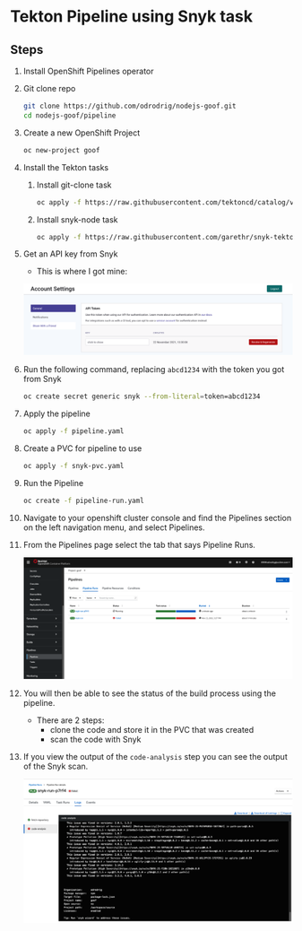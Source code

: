# Tekton Pipeline using Snyk task

## Steps

1. Install OpenShift Pipelines operator
1. Git clone repo

    ```bash
    git clone https://github.com/odrodrig/nodejs-goof.git
    cd nodejs-goof/pipeline
    ```

1. Create a new OpenShift Project

    ```bash
    oc new-project goof
    ```

1. Install the Tekton tasks

    1. Install git-clone task

        ```bash
        oc apply -f https://raw.githubusercontent.com/tektoncd/catalog/v1beta1/git/git-clone.yaml
        ```

    1. Install snyk-node task

        ```bash
        oc apply -f https://raw.githubusercontent.com/garethr/snyk-tekton/master/node/node.yaml
        ```
    
1. Get an API key from Snyk
    - This is where I got mine:

    ![snyk token](../images/snykToken.png)

1. Run the following command, replacing `abcd1234` with the token you got from Snyk

    ```bash
    oc create secret generic snyk --from-literal=token=abcd1234
    ```

1. Apply the pipeline

    ```bash
    oc apply -f pipeline.yaml
    ```

1. Create a PVC for pipeline to use

    ```bash
    oc apply -f snyk-pvc.yaml
    ```

1. Run the Pipeline

    ```bash
    oc create -f pipeline-run.yaml
    ```

1. Navigate to your openshift cluster console and find the Pipelines section on the left navigation menu, and select Pipelines.
1. From the Pipelines page select the tab that says Pipeline Runs.

    ![pipeline page](../images/pipelinePage.png)

1. You will then be able to see the status of the build process using the pipeline.
    - There are 2 steps:
        - clone the code and store it in the PVC that was created
        - scan the code with Snyk

1. If you view the output of the `code-analysis` step you can see the output of the Snyk scan.

    ![scan results](../images/scanResults.png)